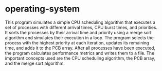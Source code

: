 # operating-system

This program simulates a simple CPU scheduling algorithm that executes a set of processes with different arrival times, CPU burst times, and priorities. It sorts the processes by their arrival time and priority using a merge sort algorithm and simulates their execution in a loop. The program selects the process with the highest priority at each iteration, updates its remaining time, and adds it to the PCB array. After all processes have been executed, the program calculates performance metrics and writes them to a file. The important concepts used are the CPU scheduling algorithm, the PCB array, and the merge sort algorithm.
